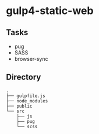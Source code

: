 # gulp4-static-web

## Tasks
- pug
- SASS
- browser-sync

## Directory
```
.
├── gulpfile.js
├── node_modules
├── public
└── src
    ├── js
    ├── pug
    └── scss
```
